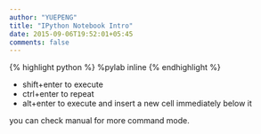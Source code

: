 ```yaml
---
author: "YUEPENG"
title: "IPython Notebook Intro"
date: 2015-09-06T19:52:01+05:45
comments: false
---
```



{% highlight python %}
%pylab inline
{% endhighlight %}

    
* shift+enter to execute
* ctrl+enter to repeat
* alt+enter to execute and insert a new cell immediately below it

    
you can check manual for more command mode.
